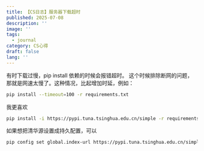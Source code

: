 ```yaml
---
title: 【CS日志】服务器下载超时
published: 2025-07-08
description: ''
image: ''
tags:
  - journal
category: CS心得
draft: false
lang: ''
---
```


有时下载过慢，pip install 依赖的时候会报错超时。
这个时候排除断网的问题，那就是网速太慢了。这种情况，比起增加时延，例如：
```bash
pip install --timeout=100 -r requirements.txt
```
我更喜欢
```bash
pip install -i https://pypi.tuna.tsinghua.edu.cn/simple -r requirements.txt
```
如果想把清华源设置成持久配置，可以
```bash
pip config set global.index-url https://pypi.tuna.tsinghua.edu.cn/simple
```